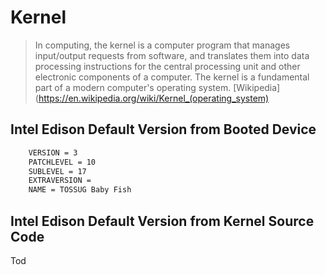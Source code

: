 # Kernel

> In computing, the kernel is a computer program that manages input/output requests from software, and translates them into data processing instructions for the central processing unit and other electronic components of a computer. The kernel is a fundamental part of a modern computer's operating system. [Wikipedia](https://en.wikipedia.org/wiki/Kernel_(operating_system)

## Intel Edison Default Version from Booted Device

```sh
    VERSION = 3
    PATCHLEVEL = 10
    SUBLEVEL = 17
    EXTRAVERSION =
    NAME = TOSSUG Baby Fish
```

## Intel Edison Default Version from Kernel Source Code

Tod
